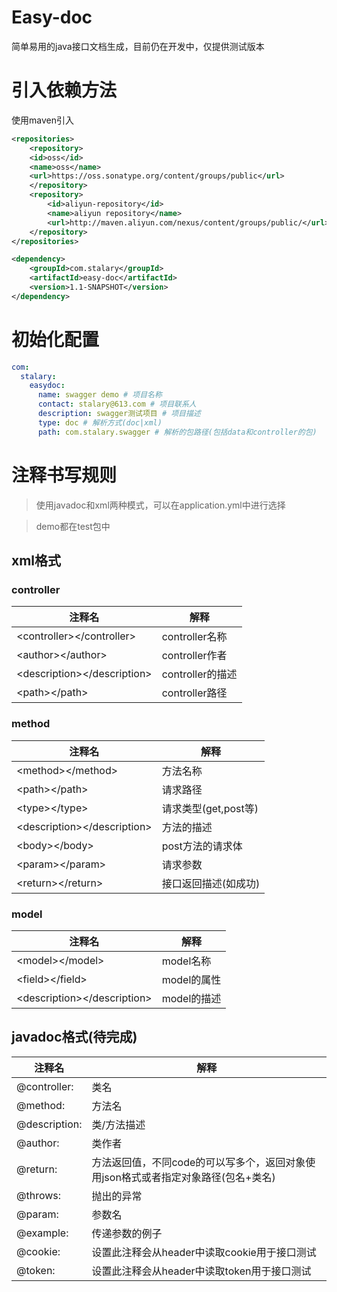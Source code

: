 # Easy-doc
简单易用的java接口文档生成，目前仍在开发中，仅提供测试版本

# 引入依赖方法
使用maven引入
```xml
<repositories>
    <repository>
	<id>oss</id>
	<name>oss</name>
	<url>https://oss.sonatype.org/content/groups/public</url>
    </repository>
    <repository>
        <id>aliyun-repository</id>
        <name>aliyun repository</name>
        <url>http://maven.aliyun.com/nexus/content/groups/public/</url>
    </repository>
</repositories>

<dependency>
    <groupId>com.stalary</groupId>
    <artifactId>easy-doc</artifactId>
    <version>1.1-SNAPSHOT</version>
</dependency>
```

# 初始化配置
```yml
com:
  stalary:
    easydoc:
      name: swagger demo # 项目名称
      contact: stalary@613.com # 项目联系人
      description: swagger测试项目 # 项目描述
      type: doc # 解析方式(doc|xml)
      path: com.stalary.swagger # 解析的包路径(包括data和controller的包)
```

# 注释书写规则
> 使用javadoc和xml两种模式，可以在application.yml中进行选择

> demo都在test包中
## xml格式
### controller
注释名 | 解释
--- | ---
\<controller>\</controller> | controller名称
\<author>\</author> | controller作者
\<description>\</description> | controller的描述
\<path>\</path> | controller路径
### method
注释名 | 解释
--- | ---
\<method>\</method> | 方法名称
\<path>\</path> | 请求路径
\<type>\</type> | 请求类型(get,post等)
\<description>\</description> | 方法的描述
\<body>\</body> | post方法的请求体
\<param>\</param> | 请求参数
\<return>\</return> | 接口返回描述(如<code0>成功</code0>)
### model
注释名 | 解释
--- | ---
\<model>\</model> | model名称
\<field>\</field> | model的属性
\<description>\</description> | model的描述


## javadoc格式(待完成)
注释名 | 解释
--- | ---
@controller: | 类名
@method: | 方法名   
@description: | 类/方法描述
@author: | 类作者
@return: | 方法返回值，不同code的可以写多个，返回对象使用json格式或者指定对象路径(包名+类名)
@throws: | 抛出的异常
@param: | 参数名
@example: | 传递参数的例子
@cookie: | 设置此注释会从header中读取cookie用于接口测试
@token: | 设置此注释会从header中读取token用于接口测试
